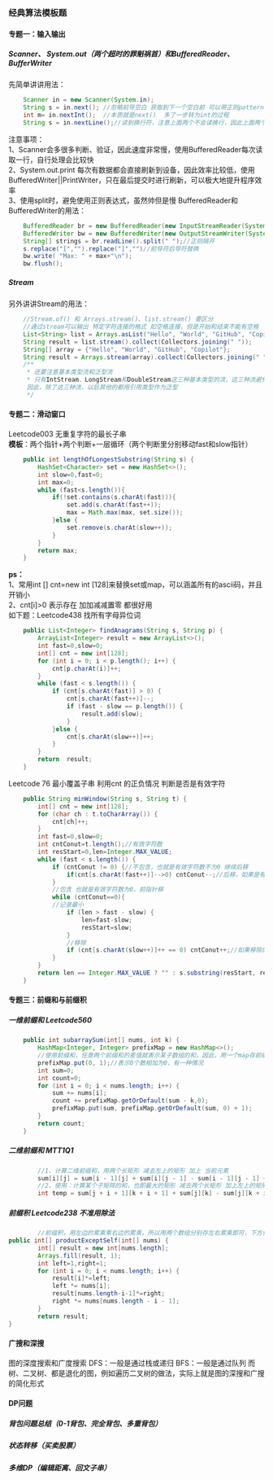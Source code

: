### 经典算法模板题
#### 专题一：输入输出
##### Scanner、 System.out（两个超时的罪魁祸首）和BufferedReader、BufferWriter
先简单讲讲用法：
```java
    Scanner in = new Scanner(System.in);
    String s = in.next(); //忽略前导空白 获取到下一个空白前 可以带正则pattern
    int m= in.nextInt();  //本质就是next()  多了一步转为int的过程
    String s = in.nextLine();//读到换行符，注意上面两个不会读换行，因此上面两个读完后还要加一个in.nextLine();
```
注意事项：
<br>1、Scanner会多很多判断、验证，因此速度非常慢，使用BufferedReader每次读取一行，自行处理会比较快 
<br>2、System.out.print 每次有数据都会直接刷新到设备，因此效率比较低，使用BufferedWriter||PrintWriter，只在最后提交时进行刷新，可以极大地提升程序效率
<br>3、使用split时，避免使用正则表达式，虽然帅但是慢
BufferedReader和BufferedWriter的用法：
```java
    BufferedReader br = new BufferedReader(new InputStreamReader(System.in));
    BufferedWriter bw = new BufferedWriter(new OutputStreamWriter(System.out));
    String[] strings = br.readLine().split(" ");//正则隔开
    s.replace("[","").replace("]","")//前导符后导符替换
    bw.write( "Max: " + max+"\n");
    bw.flush();
```
##### Stream
另外讲讲Stream的用法：
```java
    //Stream.of() 和 Arrays.stream()、list.stream() 要区分
    //通过stream可以输出 特定字符连接的格式 如空格连接，但是开始和结束不能有空格
    List<String> list = Arrays.asList("Hello", "World", "GitHub", "Copilot");
    String result = list.stream().collect(Collectors.joining(" "));
    String[] array = {"Hello", "World", "GitHub", "Copilot"};
    String result = Arrays.stream(array).collect(Collectors.joining(" "));
    /**
     * 还要注意基本类型流和泛型流
     * 只有IntStream、LongStream和DoubleStream这三种基本类型的流，这三种流避免了自动拆装，提高效率，要想转成别的，必须用mapToObj()
     因此，除了这三种流，以后其他的都用引用类型作为泛型
     */
```
#### 专题二：滑动窗口
Leetcode003 无重复字符的最长子串<br>
**模板**：两个指针+两个判断+一层循环（两个判断里分别移动fast和slow指针）
```java
    public int lengthOfLongestSubstring(String s) {
        HashSet<Character> set = new HashSet<>();
        int slow=0,fast=0;
        int max=0;
        while (fast<s.length()){
            if(!set.contains(s.charAt(fast))){
                set.add(s.charAt(fast++));
                max = Math.max(max, set.size());
            }else {
                set.remove(s.charAt(slow++));
            }
        }
        return max;
    }
```
**ps：**<br>
1、常用int [] cnt=new int [128]来替换set或map，可以涵盖所有的ascii码，并且开销小<br>
2、cnt[i]>0 表示存在 加加减减置零 都很好用
<br>如下题：Leetcode438 找所有字母异位词
```java
    public List<Integer> findAnagrams(String s, String p) {
        ArrayList<Integer> result = new ArrayList<>();
        int fast=0,slow=0;
        int[] cnt = new int[128];
        for (int i = 0; i < p.length(); i++) {
            cnt[p.charAt(i)]++;
        }
        while (fast < s.length()) {
            if (cnt[s.charAt(fast)] > 0) {
                cnt[s.charAt(fast++)]--;
                if (fast - slow == p.length()) {
                    result.add(slow);
                }
            }else {
                cnt[s.charAt(slow++)]++;
            }
        }
        return  result;
    }
```
Leetcode 76 最小覆盖子串 利用cnt 的正负情况 判断是否是有效字符
```java
    public String minWindow(String s, String t) {
        int[] cnt = new int[128];
        for (char ch : t.toCharArray()) {
            cnt[ch]++;
        }
        int fast=0,slow=0;
        int cntConut=t.length();//有效字符数
        int resStart=0,len=Integer.MAX_VALUE;
        while (fast < s.length()) {
            if (cntConut != 0) {//不包含，也就是有效字符数不为0 继续后移
                if(cnt[s.charAt(fast++)]-->0) cntConut--;//后移，如果是有效字符 cntCount--；
            }
            //包含 也就是有效字符数为0，前指针移
            while (cntConut==0){
            //记录最小
                if (len > fast - slow) {
                    len=fast-slow;
                    resStart=slow;
                }
                //移除
                if (cnt[s.charAt(slow++)]++ == 0) cntConut++;//如果移除的是有效字符，cntCount++;
            }
        }
        return len == Integer.MAX_VALUE ? "" : s.substring(resStart, resStart + len);
    }
```
#### 专题三：前缀和与前缀积
##### 一维前缀和 Leetcode560
```java
    public int subarraySum(int[] nums, int k) {
        HashMap<Integer, Integer> prefixMap = new HashMap<>();
        //使用前缀和，任意两个前缀和的差值就表示某子数组的和，因此，用一个map存前缀和，有重复的前缀和也没关系，计数加1即可
        prefixMap.put(0, 1);//表示0个数相加为0，有一种情况
        int sum=0;
        int count=0;
        for (int i = 0; i < nums.length; i++) {
            sum += nums[i];
            count += prefixMap.getOrDefault(sum - k,0);
            prefixMap.put(sum, prefixMap.getOrDefault(sum, 0) + 1);
        }
        return count;
    }
```
##### 二维前缀和 MTT1Q1
```java
        //1、计算二维前缀和，用两个长矩形 减去左上的矩形 加上 当前元素
        sum[i][j] = sum[i - 1][j] + sum[i][j - 1] - sum[i - 1][j - 1] + nums[i - 1][j - 1];
        //2、使用：计算某个子矩阵的和，也即最大的矩形 减去两个长矩形 加上左上的矩形
        int temp = sum[j + i + 1][k + i + 1] + sum[j][k] - sum[j][k + i + 1] - sum[j + i + 1][k];
```
##### 前缀积 Leetcode238 不准用除法
```java
        //前缀积，用左边的累乘乘右边的累乘，所以用两个数组分别存左右累乘即可，下方代码巧妙优化空间复杂度
public int[] productExceptSelf(int[] nums) {
        int[] result = new int[nums.length];
        Arrays.fill(result, 1);
        int left=1,right=1;
        for (int i = 0; i < nums.length; i++) {
            result[i]*=left;
            left *= nums[i];
            result[nums.length-i-1]*=right;
            right *= nums[nums.length - i - 1];
        }
        return result;
}
```
#### 广搜和深搜
图的深度搜索和广度搜索
DFS：一般是通过栈或递归  BFS：一般是通过队列
而树、二叉树、都是退化的图，例如遍历二叉树的做法，实际上就是图的深搜和广搜的简化形式

#### DP问题
##### 背包问题总结（0-1背包、完全背包、多重背包）
##### 状态转移（买卖股票）
##### 多维DP（编辑距离、回文子串）